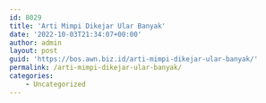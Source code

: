 ```yaml
---
id: 8029
title: 'Arti Mimpi Dikejar Ular Banyak'
date: '2022-10-03T21:34:07+00:00'
author: admin
layout: post
guid: 'https://bos.awn.biz.id/arti-mimpi-dikejar-ular-banyak/'
permalink: /arti-mimpi-dikejar-ular-banyak/
categories:
    - Uncategorized
---
```


